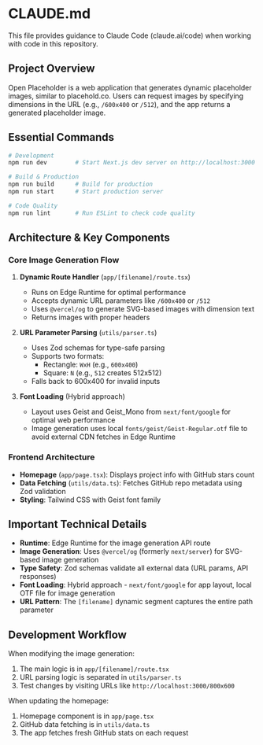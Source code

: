 # CLAUDE.md

This file provides guidance to Claude Code (claude.ai/code) when working with code in this repository.

## Project Overview

Open Placeholder is a web application that generates dynamic placeholder images, similar to placehold.co. Users can request images by specifying dimensions in the URL (e.g., `/600x400` or `/512`), and the app returns a generated placeholder image.

## Essential Commands

```bash
# Development
npm run dev        # Start Next.js dev server on http://localhost:3000

# Build & Production
npm run build      # Build for production
npm run start      # Start production server

# Code Quality
npm run lint       # Run ESLint to check code quality
```

## Architecture & Key Components

### Core Image Generation Flow

1. **Dynamic Route Handler** (`app/[filename]/route.tsx`)
   - Runs on Edge Runtime for optimal performance
   - Accepts dynamic URL parameters like `/600x400` or `/512`
   - Uses `@vercel/og` to generate SVG-based images with dimension text
   - Returns images with proper headers

2. **URL Parameter Parsing** (`utils/parser.ts`)
   - Uses Zod schemas for type-safe parsing
   - Supports two formats:
     - Rectangle: `WxH` (e.g., `600x400`)
     - Square: `N` (e.g., `512` creates 512x512)
   - Falls back to 600x400 for invalid inputs

3. **Font Loading** (Hybrid approach)
   - Layout uses Geist and Geist_Mono from `next/font/google` for optimal web performance
   - Image generation uses local `fonts/geist/Geist-Regular.otf` file to avoid external CDN fetches in Edge Runtime

### Frontend Architecture

- **Homepage** (`app/page.tsx`): Displays project info with GitHub stars count
- **Data Fetching** (`utils/data.ts`): Fetches GitHub repo metadata using Zod validation
- **Styling**: Tailwind CSS with Geist font family

## Important Technical Details

- **Runtime**: Edge Runtime for the image generation API route
- **Image Generation**: Uses `@vercel/og` (formerly `next/server`) for SVG-based image generation
- **Type Safety**: Zod schemas validate all external data (URL params, API responses)
- **Font Loading**: Hybrid approach - `next/font/google` for app layout, local OTF file for image generation
- **URL Pattern**: The `[filename]` dynamic segment captures the entire path parameter

## Development Workflow

When modifying the image generation:
1. The main logic is in `app/[filename]/route.tsx`
2. URL parsing logic is separated in `utils/parser.ts`
3. Test changes by visiting URLs like `http://localhost:3000/800x600`

When updating the homepage:
1. Homepage component is in `app/page.tsx`
2. GitHub data fetching is in `utils/data.ts`
3. The app fetches fresh GitHub stats on each request